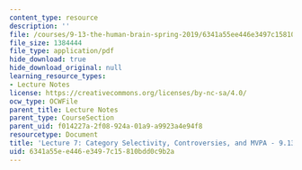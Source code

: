 ```yaml
---
content_type: resource
description: ''
file: /courses/9-13-the-human-brain-spring-2019/6341a55ee446e3497c15810bdd0c9b2a_MIT9_13S19_L07.pdf
file_size: 1384444
file_type: application/pdf
hide_download: true
hide_download_original: null
learning_resource_types:
- Lecture Notes
license: https://creativecommons.org/licenses/by-nc-sa/4.0/
ocw_type: OCWFile
parent_title: Lecture Notes
parent_type: CourseSection
parent_uid: f014227a-2f08-924a-01a9-a9923a4e94f8
resourcetype: Document
title: 'Lecture 7: Category Selectivity, Controversies, and MVPA - 9.13 Spring 2019'
uid: 6341a55e-e446-e349-7c15-810bdd0c9b2a
---
```

